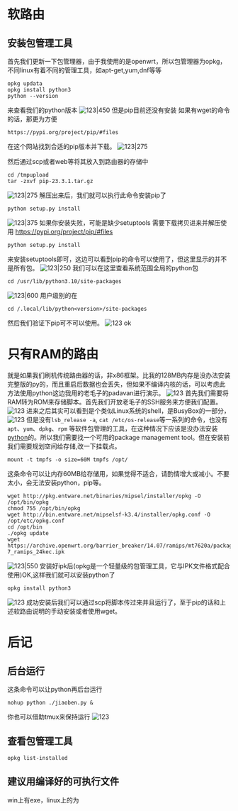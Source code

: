 # 软路由
## 安装包管理工具

首先我们更新一下包管理器，由于我使用的是openwrt，所以包管理器为opkg，不同linux有着不同的管理工具，如apt-get,yum,dnf等等
```
opkg updata
opkg install python3
python --version
```
来查看我们的python版本
![123|450](00_sync/00软路由/在存储不够的的系统中安装使用py和pip/在存储不够的的系统中安装使用py和pip/2023_10_10在软硬路由的系统中安装使用py_pip_脚本/Pastedimage20231119162052.png)
但是pip目前还没有安装 如果有wget的命令的话，那更为方便
```
https://pypi.org/project/pip/#files
```
在这个网站找到合适的pip版本并下载。
![123|275](00_sync/00软路由/在存储不够的的系统中安装使用py和pip/在存储不够的的系统中安装使用py和pip/2023_10_10在软硬路由的系统中安装使用py_pip_脚本/Pastedimage20231119162856.png)

然后通过scp或者web等将其放入到路由器的存储中
```
cd /tmpupload
tar -zxvf pip-23.3.1.tar.gz
```
![123|275](00_sync/00软路由/在存储不够的的系统中安装使用py和pip/在存储不够的的系统中安装使用py和pip/2023_10_10在软硬路由的系统中安装使用py_pip_脚本/Pastedimage20231119163144.png)
解压出来后，我们就可以执行此命令安装pip了
```
python setup.py install
```
![123|375](00_sync/00软路由/在存储不够的的系统中安装使用py和pip/在存储不够的的系统中安装使用py和pip/2023_10_10在软硬路由的系统中安装使用py_pip_脚本/Pastedimage20231119163352.png)
如果你安装失败，可能是缺少setuptools 需要下载拷贝进来并解压使用
https://pypi.org/project/pip/#files
```
python setup.py install
```
来安装setuptools即可，这边可以看到pip的命令可以使用了，但这里显示的并不是所有包。
![123|250](00_sync/00软路由/在存储不够的的系统中安装使用py和pip/在存储不够的的系统中安装使用py和pip/2023_10_10在软硬路由的系统中安装使用py_pip_脚本/7.1.png)
我们可以在这里查看系统范围全局的python包
```
cd /usr/lib/python3.10/site-packages
```
![123|600](00_sync/00软路由/在存储不够的的系统中安装使用py和pip/在存储不够的的系统中安装使用py和pip/2023_10_10在软硬路由的系统中安装使用py_pip_脚本/Pastedimage20231119163926.png)
用户级别的在
```
cd /.local/lib/python<version>/site-packages
```
然后我们验证下pip可不可以使用。
![123](00_sync/00软路由/在存储不够的的系统中安装使用py和pip/在存储不够的的系统中安装使用py和pip/2023_10_10在软硬路由的系统中安装使用py_pip_脚本/Pastedimage20231119164123.png)
ok
# 只有RAM的路由
就是如果我们刷机传统路由器的话，非x86框架。比我的128MB内存是没办法安装完整版的py的，而且重启后数据也会丢失，但如果不编译内核的话，可以考虑此方法使用python这边我用的老毛子的padavan进行演示。
![123](00_sync/00软路由/在存储不够的的系统中安装使用py和pip/在存储不够的的系统中安装使用py和pip/2023_10_10在软硬路由的系统中安装使用py_pip_脚本/Pastedimage20231119164234.png)
首先我们需要将RAM转为ROM来存储脚本。首先我们开放老毛子的SSH服务来方便我们配置。
![123](00_sync/00软路由/在存储不够的的系统中安装使用py和pip/在存储不够的的系统中安装使用py和pip/2023_10_10在软硬路由的系统中安装使用py_pip_脚本/Pastedimage20231119170345.png)
进来之后其实可以看到是个类似Linux系统的shell，是BusyBox的一部分，
![123](00_sync/00软路由/在存储不够的的系统中安装使用py和pip/在存储不够的的系统中安装使用py和pip/2023_10_10在软硬路由的系统中安装使用py_pip_脚本/Pastedimage20231119170407.png)
但是没有`lsb_release -a`, `cat /etc/os-release`等一系列的命令，也没有`apt`、`yum`、`dpkg`、`rpm` 等软件包管理的工具，在这种情况下应该是没办法安装[python](https://so.csdn.net/so/search?q=python&spm=1001.2101.3001.7020)的。所以我们需要找一个可用的package management tool。但在安装前我们需要规划空间给存储,改一下挂载点。
```
mount -t tmpfs -o size=60M tmpfs /opt/
```
这条命令可以让内存60MB给存储用，如果觉得不适合，请酌情增大或减小。不要太小，会无法安装python，pip等。
```
wget http://pkg.entware.net/binaries/mipsel/installer/opkg -O /opt/bin/opkg
chmod 755 /opt/bin/opkg
wget http://bin.entware.net/mipselsf-k3.4/installer/opkg.conf -O /opt/etc/opkg.conf
cd /opt/bin
./opkg update
wget https://archive.openwrt.org/barrier_breaker/14.07/ramips/mt7620a/packages/base/opkg_9c97d5ecd795709c8584e972bfdf3aee3a5b846d-7_ramips_24kec.ipk
```
![123|550](00_sync/00软路由/在存储不够的的系统中安装使用py和pip/在存储不够的的系统中安装使用py和pip/2023_10_10在软硬路由的系统中安装使用py_pip_脚本/Pastedimage20231119170523.png)
安装好ipk后(opkg是一个轻量级的包管理工具，它与IPK文件格式配合使用)OK,这样我们就可以安装python了
```
opkg install python3
```
![123](00_sync/00软路由/在存储不够的的系统中安装使用py和pip/在存储不够的的系统中安装使用py和pip/2023_10_10在软硬路由的系统中安装使用py_pip_脚本/Pastedimage20231119170529.png)
成功安装后我们可以通过scp将脚本传过来并且运行了，至于pip的话和上述软路由说明的手动安装或者使用wget。
# 后记
## 后台运行
这条命令可以让python再后台运行
```
nohup python ./jiaoben.py &
```
你也可以借助tmux来保持运行
![123](00_sync/00软路由/在存储不够的的系统中安装使用py和pip/在存储不够的的系统中安装使用py和pip/2023_10_10在软硬路由的系统中安装使用py_pip_脚本/Pastedimage20231119171412.png)
## 查看包管理工具
```
opkg list-installed
```
## 建议用编译好的可执行文件
win上有exe，linux上的为